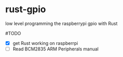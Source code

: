 # rust-gpio
low level programming the raspberrypi gpio with Rust

#TODO
- [x] get Rust working on raspberrpi
- [ ] Read BCM2835 ARM Peripherals manual

